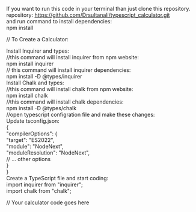 If you want to run this code in your terminal than just clone this repository.  
repository: https://github.com/Drsultanali/typescript_calculator.git  
and run command to install dependencies:  
npm install  
  
// To Create a Calculator:  
  
Install Inquirer and types:  
//this command will install inquirer from npm website:  
npm install inquirer  
// this command will install inquirer dependencies:  
npm install -D @types/inquirer  
Install Chalk and types:  
//this command will install chalk from npm website:  
npm install chalk  
//this command will install chalk dependencies:  
npm install -D @types/chalk  
//open typescript configration file and make these changes:  
Update tsconfig.json:  
{  
  "compilerOptions": {  
    "target": "ES2022",  
    "module": "NodeNext",  
    "moduleResolution": "NodeNext",  
    // ... other options  
  }  
}  
Create a TypeScript file and start coding:  
import inquirer from "inquirer";  
import chalk from "chalk";  
  
// Your calculator code goes here  


